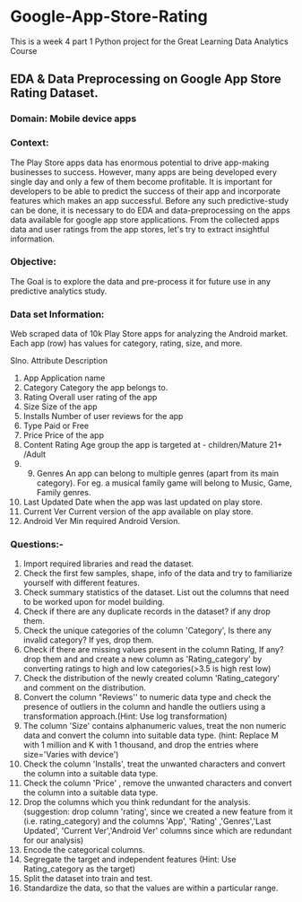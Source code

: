 # Google-App-Store-Rating
This is a week 4 part 1 Python project for the Great Learning Data Analytics Course

## EDA & Data Preprocessing on Google App Store Rating Dataset.
### Domain: Mobile device apps

### Context:
The Play Store apps data has enormous potential to drive app-making businesses to success. However, many
apps are being developed every single day and only a few of them become profitable. It is important for
developers to be able to predict the success of their app and incorporate features which makes an app
successful. Before any such predictive-study can be done, it is necessary to do EDA and data-preprocessing on
the apps data available for google app store applications. From the collected apps data and user ratings from
the app stores, let's try to extract insightful information.

### Objective:
The Goal is to explore the data and pre-process it for future use in any predictive analytics study.

### Data set Information:
Web scraped data of 10k Play Store apps for analyzing the Android market. Each app (row) has values for
category, rating, size, and more.

Slno. Attribute Description
1. App Application name
2. Category Category the app belongs to.
3. Rating Overall user rating of the app
4. Size Size of the app
5. Installs Number of user reviews for the app
6. Type Paid or Free
7. Price Price of the app
8. Content Rating Age group the app is targeted at - children/Mature 21+ /Adult
9. 9. Genres An app can belong to multiple genres (apart from its main category). For eg. a
musical family game will belong to Music, Game, Family genres.
10. Last Updated Date when the app was last updated on play store.
11. Current Ver Current version of the app available on play store.
12. Android Ver Min required Android Version.

### Questions:-

1. Import required libraries and read the dataset.
2. Check the first few samples, shape, info of the data and try to familiarize yourself with different features.
3. Check summary statistics of the dataset. List out the columns that need to be worked upon for model
building.
4. Check if there are any duplicate records in the dataset? if any drop them.
5. Check the unique categories of the column 'Category', Is there any invalid category? If yes, drop them.
6. Check if there are missing values present in the column Rating, If any? drop them and and create a new
column as 'Rating_category' by converting ratings to high and low categories(>3.5 is high rest low)
7. Check the distribution of the newly created column 'Rating_category' and comment on the distribution.
8. Convert the column "Reviews'' to numeric data type and check the presence of outliers in the column and
handle the outliers using a transformation approach.(Hint: Use log transformation)
9. The column 'Size' contains alphanumeric values, treat the non numeric data and convert the column into
suitable data type. (hint: Replace M with 1 million and K with 1 thousand, and drop the entries where
size='Varies with device')
10. Check the column 'Installs', treat the unwanted characters and convert the column into a suitable data type.
11. Check the column 'Price' , remove the unwanted characters and convert the column into a suitable data type.
12. Drop the columns which you think redundant for the analysis.(suggestion: drop column 'rating', since we
created a new feature from it (i.e. rating_category) and the columns 'App', 'Rating' ,'Genres','Last Updated',
'Current Ver','Android Ver' columns since which are redundant for our analysis)
13. Encode the categorical columns.
14. Segregate the target and independent features (Hint: Use Rating_category as the target)
15. Split the dataset into train and test.
16. Standardize the data, so that the values are within a particular range.

